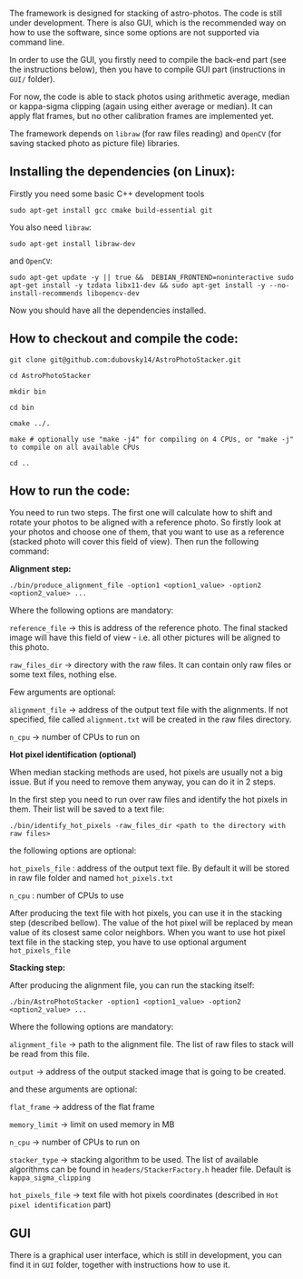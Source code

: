 The framework is designed for stacking of astro-photos.
The code is still under development.  There is also GUI, which is the recommended way on how to use the software, since some options are not supported via command line.

In order to use the GUI, you firstly need to compile the back-end part (see the instructions below), then you have to compile GUI part (instructions in ```GUI/``` folder).

For now, the code is able to stack photos using arithmetic average, median or kappa-sigma clipping (again using either average or median).
It can apply flat frames, but no other calibration frames are implemented yet.

The framework depends on ```libraw``` (for raw files reading) and ```OpenCV``` (for saving stacked photo as picture file) libraries.

Installing the dependencies (on Linux):
---------------------------------------

Firstly you need some basic C++ development tools

```
sudo apt-get install gcc cmake build-essential git
```

You also need ```libraw```:

```
sudo apt-get install libraw-dev
```

and ```OpenCV```:

```
sudo apt-get update -y || true &&  DEBIAN_FRONTEND=noninteractive sudo apt-get install -y tzdata libx11-dev && sudo apt-get install -y --no-install-recommends libopencv-dev
```


Now you should have all the dependencies installed.


How to checkout and compile the code:
--------------------------------------

```
git clone git@github.com:dubovsky14/AstroPhotoStacker.git

cd AstroPhotoStacker

mkdir bin

cd bin

cmake ../.

make # optionally use "make -j4" for compiling on 4 CPUs, or "make -j" to compile on all available CPUs

cd ..
```

How to run the code:
--------------------

You need to run two steps. The first one will calculate how to shift and rotate your photos to be aligned with a reference photo.
So firstly look at your photos and choose one of them, that you want to use as a reference (stacked photo will cover this field of view).
Then run the following command:

**Alignment step:**
```
./bin/produce_alignment_file -option1 <option1_value> -option2 <option2_value> ...
```

Where the following options are mandatory:

```reference_file``` -> this is address of the reference photo. The final stacked image will have this field of view - i.e. all other pictures will be aligned to this photo.

```raw_files_dir``` -> directory with the raw files. It can contain only raw files or some text files, nothing else.

Few arguments are optional:

```alignment_file``` -> address of the output text file with the alignments. If not specified, file called ```alignment.txt``` will be created in the raw files directory.

```n_cpu``` -> number of CPUs to run on

**Hot pixel identification (optional)**

When median stacking methods are used, hot pixels are usually not a big issue. But if you need to remove them anyway, you can do it in 2 steps.

In the first step you need to run over raw files and identify the hot pixels in them. Their list will be saved to a text file:

```
./bin/identify_hot_pixels -raw_files_dir <path to the directory with raw files>
```

the following options are optional:

```hot_pixels_file``` : address of the output text file. By default it will be stored in raw file folder and named ```hot_pixels.txt```

```n_cpu``` : number of CPUs to use

After producing the text file with hot pixels, you can use it in the stacking step (described bellow). The value of the hot pixel will be replaced by mean value of its closest same color neighbors.
When you want to use hot pixel text file in the stacking step, you have to use optional argument ```hot_pixels_file```

**Stacking step:**

After producing the alignment file, you can run the stacking itself:

```
./bin/AstroPhotoStacker -option1 <option1_value> -option2 <option2_value> ...
```

Where the following options are mandatory:

```alignment_file``` -> path to the alignment file. The list of raw files to stack will be  read from this file.

```output``` -> address of the output stacked image that is going to be created.

and these arguments are optional:

```flat_frame``` -> address of the flat frame

```memory_limit``` -> limit on used memory in MB

```n_cpu``` -> number of CPUs to run on

```stacker_type``` -> stacking algorithm to be used. The list of available algorithms can be found in ```headers/StackerFactory.h``` header file. Default is ```kappa_sigma_clipping```

```hot_pixels_file``` -> text file with hot pixels coordinates (described in ```Hot pixel identification``` part)

GUI
---

There is a graphical user interface, which is still in development, you can find it in ```GUI``` folder, together with instructions how to use it.